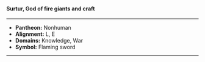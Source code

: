 #### Surtur, God of fire giants and craft
___

- **Pantheon:** Nonhuman
- **Alignment:** L, E
- **Domains:** Knowledge, War
- **Symbol:** Flaming sword
___
